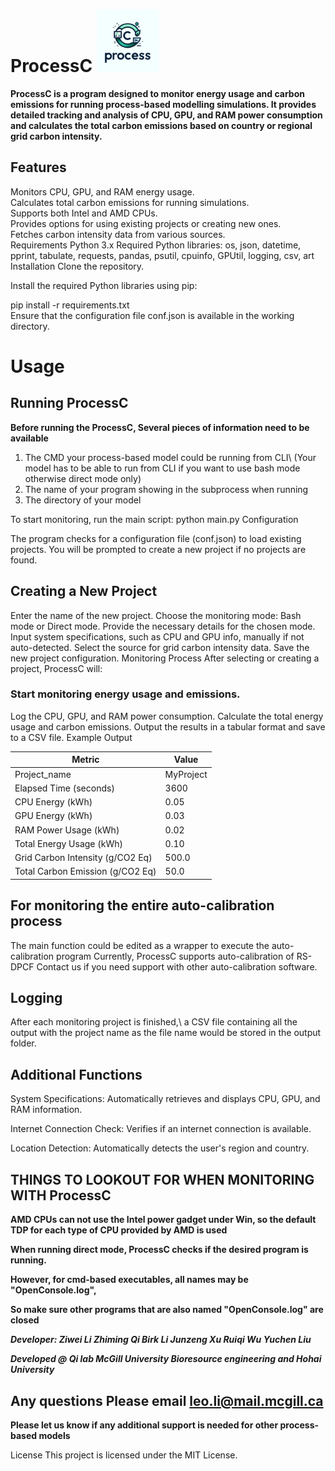 # ProcessC <img src="https://github.com/lzwei196/ProcessC/blob/main/logo/logo_processc.jpg" width="100" />


**ProcessC is a program designed to monitor energy usage and carbon emissions for running process-based modelling simulations.
It provides detailed tracking and analysis of CPU, GPU, and RAM power consumption and calculates the total carbon emissions based on
country or regional grid carbon intensity.**

## Features
Monitors CPU, GPU, and RAM energy usage.\
Calculates total carbon emissions for running simulations.\
Supports both Intel and AMD CPUs.\
Provides options for using existing projects or creating new ones.\
Fetches carbon intensity data from various sources.\
Requirements
Python 3.x
Required Python libraries: os, json, datetime, pprint, tabulate, requests, pandas, psutil, cpuinfo, GPUtil, logging, csv, art
Installation
Clone the repository.

Install the required Python libraries using pip:

pip install -r requirements.txt\
Ensure that the configuration file conf.json is available in the working directory.

# Usage
## Running ProcessC
**Before running the ProcessC, Several pieces of information need to be available**
1. The CMD your process-based model could be running from CLI\ (Your model has to be able to run from CLI if you want to use bash mode otherwise direct mode only)
2. The name of your program showing in the subprocess when running
3. The directory of your model
   
To start monitoring, run the main script:
python main.py
Configuration

The program checks for a configuration file (conf.json) to load existing projects. 
You will be prompted to create a new project if no projects are found.

## Creating a New Project
Enter the name of the new project.
Choose the monitoring mode: Bash mode or Direct mode.
Provide the necessary details for the chosen mode.
Input system specifications, such as CPU and GPU info, manually if not auto-detected.
Select the source for grid carbon intensity data.
Save the new project configuration.
Monitoring Process
After selecting or creating a project, ProcessC will:

### Start monitoring energy usage and emissions.
Log the CPU, GPU, and RAM power consumption.
Calculate the total energy usage and carbon emissions.
Output the results in a tabular format and save to a CSV file.
Example Output

| Metric                          | Value     |
|---------------------------------|-----------|
| Project_name                    | MyProject |
| Elapsed Time (seconds)          | 3600      |
| CPU Energy (kWh)                | 0.05      |
| GPU Energy (kWh)                | 0.03      |
| RAM Power Usage (kWh)           | 0.02      |
| Total Energy Usage (kWh)        | 0.10      |
| Grid Carbon Intensity (g/CO2 Eq)| 500.0     |
| Total Carbon Emission (g/CO2 Eq)| 50.0      |

## For monitoring the entire auto-calibration process
The main function could be edited as a wrapper to execute the auto-calibration program
Currently, ProcessC supports auto-calibration of RS-DPCF
Contact us if you need support with other auto-calibration software.

## Logging
After each monitoring project is finished,\ a CSV file containing all the output with the project name as the file name would be stored in the output folder.

## Additional Functions
System Specifications: Automatically retrieves and displays CPU, GPU, and RAM information.

Internet Connection Check: Verifies if an internet connection is available.

Location Detection: Automatically detects the user's region and country.

## THINGS TO LOOKOUT FOR WHEN MONITORING WITH ProcessC

**AMD CPUs can not use the Intel power gadget under Win, so the default TDP for each type of CPU provided by AMD is used**

**When running direct mode, ProcessC checks if the desired program is running.**

**However, for cmd-based executables, all names may be "OpenConsole.log",**

**So make sure other programs that are also named "OpenConsole.log" are closed**

***Developer: Ziwei Li Zhiming Qi Birk Li Junzeng Xu Ruiqi Wu Yuchen Liu***

***Developed @ Qi lab McGill University Bioresource engineering and Hohai University***

## Any questions Please email leo.li@mail.mcgill.ca

**Please let us know if any additional support is needed for other process-based models**


License
This project is licensed under the MIT License.

